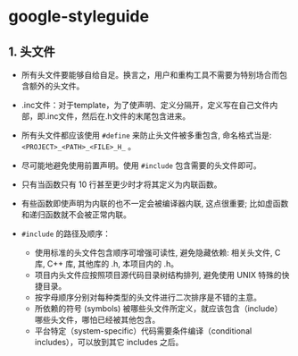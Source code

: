 # google-styleguide

## 1. 头文件

+ 所有头文件要能够自给自足。换言之，用户和重构工具不需要为特别场合而包含额外的头文件。
+ .inc文件：对于template，为了使声明、定义分隔开，定义写在自己文件内部，即.inc文件，然后在.h文件的末尾包含进来。

+ 所有头文件都应该使用 `#define` 来防止头文件被多重包含, 命名格式当是: `<PROJECT>_<PATH>_<FILE>_H_` 。
+ 尽可能地避免使用前置声明。使用 `#include` 包含需要的头文件即可。
+ 只有当函数只有 10 行甚至更少时才将其定义为内联函数。
+ 有些函数即使声明为内联的也不一定会被编译器内联, 这点很重要; 比如虚函数和递归函数就不会被正常内联。
+ ` #include ` 的路径及顺序：
  + 使用标准的头文件包含顺序可增强可读性, 避免隐藏依赖: 相关头文件, C 库, C++ 库, 其他库的 .h, 本项目内的 .h。
  + 项目内头文件应按照项目源代码目录树结构排列, 避免使用 UNIX 特殊的快捷目录。
  + 按字母顺序分别对每种类型的头文件进行二次排序是不错的主意。
  + 所依赖的符号 (symbols) 被哪些头文件所定义，就应该包含（include）哪些头文件，哪怕已经被其他包含。
  + 平台特定（system-specific）代码需要条件编译（conditional includes），可以放到其它 includes 之后。

